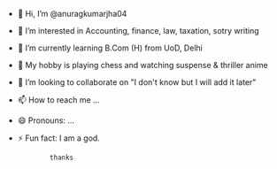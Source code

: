 - 👋 Hi, I’m @anuragkumarjha04
- 👀 I’m interested in Accounting, finance, law, taxation, sotry writing
- 🌱 I’m currently learning B.Com (H) from UoD, Delhi
-  🤘 My hobby is playing chess and watching suspense & thriller anime
- 💞️ I’m looking to collaborate on "I don't know but I will add it later"
- 📫 How to reach me ...
- 😄 Pronouns: ...
- ⚡ Fun fact: I am a god.


              thanks
<!---
anuragkumarjha04/anuragkumarjha04 is a ✨ special ✨ repository because its `README.md` (this file) appears on your GitHub profile.
You can click the Preview link to take a look at your changes.
--->
